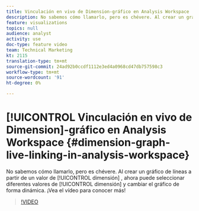 ```yaml
---
title: Vinculación en vivo de Dimension-gráfico en Analysis Workspace
description: No sabemos cómo llamarlo, pero es chévere. Al crear un gráfico de líneas a partir de un valor de dimensión, ahora puede seleccionar diferentes valores de dimensión y cambiar el gráfico de forma dinámica. ¡Vea el vídeo para conocer más!
feature: visualizations
topics: null
audience: analyst
activity: use
doc-type: feature video
team: Technical Marketing
kt: 2115
translation-type: tm+mt
source-git-commit: 24ad92b0ccdf1112e3ed4a0968cd47db757598c3
workflow-type: tm+mt
source-wordcount: '91'
ht-degree: 0%

---
```



# [!UICONTROL Vinculación en vivo de Dimension]-gráfico en Analysis Workspace {#dimension-graph-live-linking-in-analysis-workspace}

No sabemos cómo llamarlo, pero es chévere. Al crear un gráfico de líneas a partir de un valor de [!UICONTROL dimensión] , ahora puede seleccionar diferentes valores de [!UICONTROL dimensión] y cambiar el gráfico de forma dinámica. ¡Vea el vídeo para conocer más!

>[!VIDEO](https://video.tv.adobe.com/v/23991/?quality=12)
